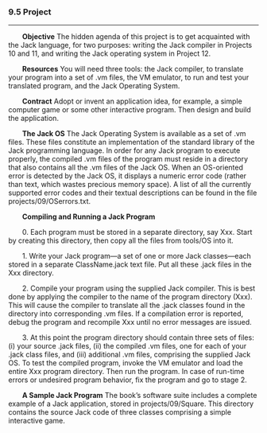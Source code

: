 ### 9.5 Project
---


&emsp;&emsp;**Objective** The hidden agenda of this project is to get acquainted with the Jack language, for two purposes: writing the Jack compiler in Projects 10 and 11, and writing the Jack operating system in Project 12.

&emsp;&emsp;**Resources** You will need three tools: the Jack compiler, to translate your program into a set of .vm files, the VM emulator, to run and test your translated program, and the Jack Operating System.

&emsp;&emsp;**Contract** Adopt or invent an application idea, for example, a simple computer game or some other interactive program. Then design and build the application.

&emsp;&emsp;**The Jack OS** The Jack Operating System is available as a set of .vm files. These files constitute an implementation of the standard library of the Jack programming language. In order for any Jack program to execute properly, the compiled .vm files of the program must reside in a directory that also contains all the .vm files of the Jack OS. When an OS-oriented error is detected by the Jack OS, it displays a numeric error code (rather than text, which wastes precious memory space). A list of all the currently supported error codes and their textual descriptions can be found in the file projects/09/OSerrors.txt.

&emsp;&emsp;**Compiling and Running a Jack Program**

&emsp;&emsp;0. Each program must be stored in a separate directory, say Xxx. Start by creating this directory, then copy all the files from tools/OS into it.

&emsp;&emsp;1. Write your Jack program—a set of one or more Jack classes—each stored in a separate ClassName.jack text file. Put all these .jack files in the Xxx directory.

&emsp;&emsp;2. Compile your program using the supplied Jack compiler. This is best done by applying the compiler to the name of the program directory (Xxx). This will cause the compiler to translate all the .jack classes found in the directory into corresponding .vm files. If a compilation error is reported, debug the program and recompile Xxx until no error messages are issued.

&emsp;&emsp;3. At this point the program directory should contain three sets of files: (i) your source .jack files, (ii) the compiled .vm files, one for each of your .jack class files, and (iii) additional .vm files, comprising the supplied Jack OS. To test the compiled program, invoke the VM emulator and load the entire Xxx program directory. Then run the program. In case of run-time errors or undesired program behavior, fix the program and go to stage 2.

&emsp;&emsp;**A Sample Jack Program** The book’s software suite includes a complete example of a Jack application, stored in projects/09/Square. This directory contains the source Jack code of three classes comprising a simple interactive game.
